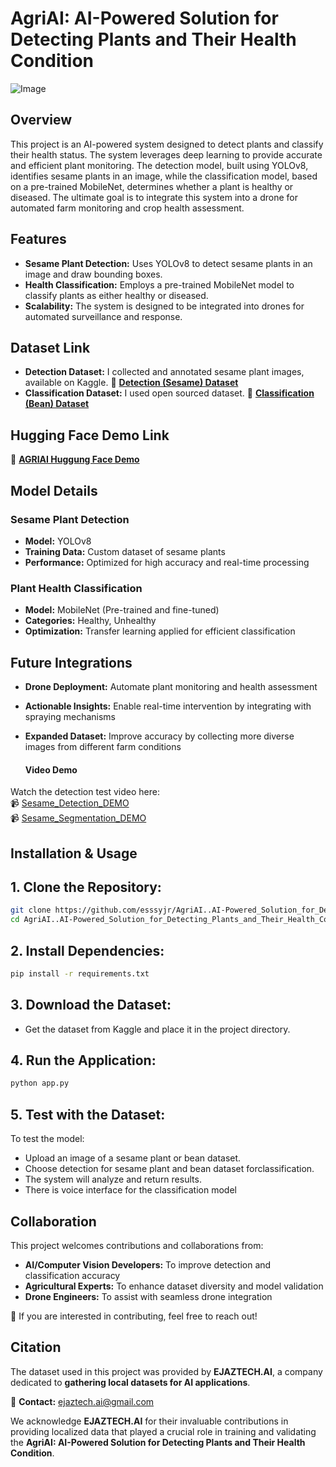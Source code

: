 # AgriAI: AI-Powered Solution for Detecting Plants and Their Health Condition
![Image](https://github.com/user-attachments/assets/327faf73-da4a-4dc4-8b90-1a4152c0d21b)

## Overview
This project is an AI-powered system designed to detect plants and classify their health status. The system leverages deep learning to provide accurate and efficient plant monitoring. The detection model, built using YOLOv8, identifies sesame plants in an image, while the classification model, based on a pre-trained MobileNet, determines whether a plant is healthy or diseased. The ultimate goal is to integrate this system into a drone for automated farm monitoring and crop health assessment.

## Features
- **Sesame Plant Detection:** Uses YOLOv8 to detect sesame plants in an image and draw bounding boxes.
- **Health Classification:** Employs a pre-trained MobileNet model to classify plants as either healthy or diseased.
- **Scalability:** The system is designed to be integrated into drones for automated surveillance and response.

## Dataset Link
   - **Detection Dataset:** I collected and annotated sesame plant images, available on Kaggle. 📂 **[Detection (Sesame) Dataset](https://www.kaggle.com/datasets/ismailismailtijjani/sesame-plant-detection-dataset)**  
- **Classification Dataset:** I used open sourced dataset. 📂 **[Classification (Bean) Dataset](https://www.kaggle.com/datasets/therealoise/bean-disease-dataset)**
## Hugging Face Demo Link
📂 **[AGRIAI Huggung Face Demo](https://huggingface.co/spaces/esssyjr/AGRIAI)**  

## Model Details
### **Sesame Plant Detection**
- **Model:** YOLOv8
- **Training Data:** Custom dataset of sesame plants
- **Performance:** Optimized for high accuracy and real-time processing

### **Plant Health Classification**
- **Model:** MobileNet (Pre-trained and fine-tuned)
- **Categories:** Healthy, Unhealthy
- **Optimization:** Transfer learning applied for efficient classification

## Future Integrations
- **Drone Deployment:** Automate plant monitoring and health assessment
- **Actionable Insights:** Enable real-time intervention by integrating with spraying mechanisms
- **Expanded Dataset:** Improve accuracy by collecting more diverse images from different farm conditions

  #### **Video Demo**  
Watch the detection test video here:  
📹 [Sesame_Detection_DEMO](https://youtu.be/kM19m_CL_QE)  
📹 [Sesame_Segmentation_DEMO](https://youtu.be/_C8HoQAN18g)  


## Installation & Usage
## 1. **Clone the Repository:**
   ```sh
   git clone https://github.com/esssyjr/AgriAI..AI-Powered_Solution_for_Detecting_Plants_and_Their_Health_Condition.git
   cd AgriAI..AI-Powered_Solution_for_Detecting_Plants_and_Their_Health_Condition
   ```
## 2. **Install Dependencies:**
   ```sh
   pip install -r requirements.txt
   ```
## 3. **Download the Dataset:**
   - Get the dataset from Kaggle and place it in the project directory.

## 4. **Run the Application:**
   ```sh
   python app.py
   ```

## 5. **Test with the Dataset:**
To test the model:

- Upload an image of a sesame plant or bean dataset.
- Choose detection for sesame plant and bean dataset forclassification.
- The system will analyze and return results.
- There is voice interface for the classification model



## Collaboration
This project welcomes contributions and collaborations from:
- **AI/Computer Vision Developers:** To improve detection and classification accuracy
- **Agricultural Experts:** To enhance dataset diversity and model validation
- **Drone Engineers:** To assist with seamless drone integration

🚀 If you are interested in contributing, feel free to reach out!

## Citation
The dataset used in this project was provided by **EJAZTECH.AI**, a company dedicated to **gathering local datasets for AI applications**.  

📧 **Contact:** [ejaztech.ai@gmail.com](mailto:ejaztech.ai@gmail.com)  

We acknowledge **EJAZTECH.AI** for their invaluable contributions in providing localized data that played a crucial role in training and validating the **AgriAI: AI-Powered Solution for Detecting Plants and Their Health Condition**. 
